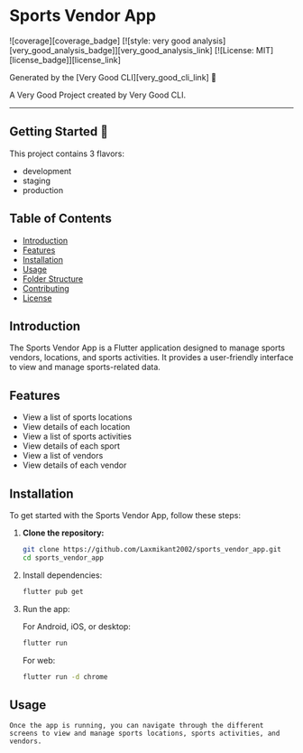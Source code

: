 # Sports Vendor App

![coverage][coverage_badge]
[![style: very good analysis][very_good_analysis_badge]][very_good_analysis_link]
[![License: MIT][license_badge]][license_link]

Generated by the [Very Good CLI][very_good_cli_link] 🤖

A Very Good Project created by Very Good CLI.

---

## Getting Started 🚀

This project contains 3 flavors:

- development
- staging
- production

## Table of Contents

- [Introduction](#introduction)
- [Features](#features)
- [Installation](#installation)
- [Usage](#usage)
- [Folder Structure](#folder-structure)
- [Contributing](#contributing)
- [License](#license)

## Introduction

The Sports Vendor App is a Flutter application designed to manage sports vendors, locations, and sports activities. It provides a user-friendly interface to view and manage sports-related data.

## Features

- View a list of sports locations
- View details of each location
- View a list of sports activities
- View details of each sport
- View a list of vendors
- View details of each vendor

## Installation

To get started with the Sports Vendor App, follow these steps:

1. **Clone the repository:**

   ```sh
   git clone https://github.com/Laxmikant2002/sports_vendor_app.git
   cd sports_vendor_app
   ```
2. Install dependencies:
    ```sh
    flutter pub get
    ```
3. Run the app:

    For Android, iOS, or desktop:
    ```sh
    flutter run
    ```
    For web:
    ```sh
    flutter run -d chrome
    ```
## Usage

    Once the app is running, you can navigate through the different screens to view and manage sports locations, sports activities, and vendors.
